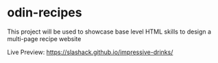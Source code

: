 # odin-recipes
This project will be used to showcase base level HTML skills to design a multi-page recipe website

Live Preview: https://slashack.github.io/impressive-drinks/
